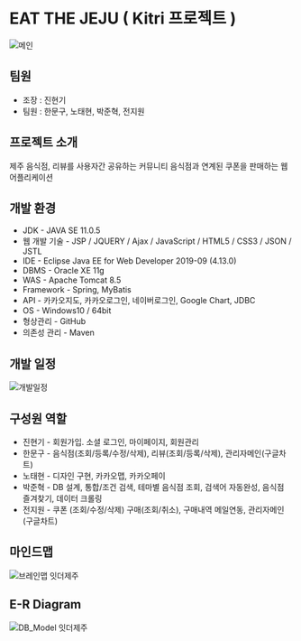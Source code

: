 EAT THE JEJU ( Kitri 프로젝트 )
=============

![메인](https://user-images.githubusercontent.com/22463540/71795860-864cf800-308b-11ea-8fe5-d7145e30f78f.png)

팀원
-------------
* 조장 : 진현기
* 팀원 : 한문구, 노태현, 박준혁, 전지원

프로젝트 소개
-------------
제주 음식점, 리뷰를 사용자간 공유하는 커뮤니티 
음식점과 연계된 쿠폰을 판매하는 웹 어플리케이션

개발 환경
-------------
* JDK - JAVA SE 11.0.5
* 웹 개발 기술 - JSP / JQUERY / Ajax / JavaScript / HTML5 / CSS3 / JSON / JSTL
* IDE - Eclipse Java EE for Web Developer 2019-09 (4.13.0)
* DBMS - Oracle XE 11g
* WAS - Apache Tomcat 8.5
* Framework - Spring, MyBatis
* API - 카카오지도, 카카오로그인, 네이버로그인, Google Chart, JDBC
* OS - Windows10 / 64bit
* 형상관리 - GitHub
* 의존성 관리 - Maven


개발 일정
-------------
![개발일정](https://user-images.githubusercontent.com/22463540/71796042-4cc8bc80-308c-11ea-8d2a-db9662047029.png)

구성원 역할
-------------
* 진현기 - 회원가입. 소셜 로그인, 마이페이지, 회원관리
* 한문구 - 음식점(조회/등록/수정/삭제), 리뷰(조회/등록/삭제), 관리자메인(구글차트)
* 노태현 - 디자인 구현, 카카오맵, 카카오페이
* 박준혁 - DB 설계, 통합/조건 검색, 테마별 음식점 조회, 검색어 자동완성, 음식점 즐겨찾기, 데이터 크롤링
* 전지원 - 쿠폰 (조회/수정/삭제) 구매(조회/취소), 구매내역 메일연동, 관리자메인 (구글차트)

마인드맵
------------
![브레인맵  잇더제주](https://user-images.githubusercontent.com/22463540/71796103-8dc0d100-308c-11ea-9b97-26837a237509.png)


E-R Diagram
------------
![DB_Model  잇더제주](https://user-images.githubusercontent.com/22463540/71796102-8dc0d100-308c-11ea-8944-3a482fa2a17e.png)
